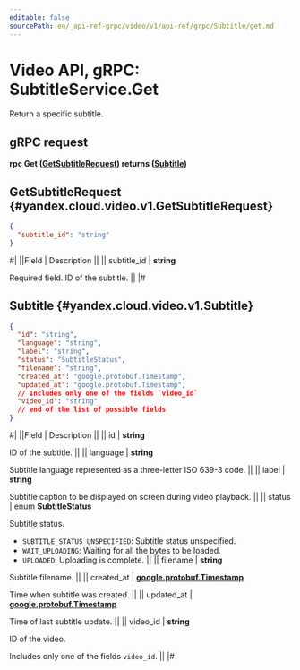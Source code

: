 ```yaml
---
editable: false
sourcePath: en/_api-ref-grpc/video/v1/api-ref/grpc/Subtitle/get.md
---
```


# Video API, gRPC: SubtitleService.Get

Return a specific subtitle.

## gRPC request

**rpc Get ([GetSubtitleRequest](#yandex.cloud.video.v1.GetSubtitleRequest)) returns ([Subtitle](#yandex.cloud.video.v1.Subtitle))**

## GetSubtitleRequest {#yandex.cloud.video.v1.GetSubtitleRequest}

```json
{
  "subtitle_id": "string"
}
```

#|
||Field | Description ||
|| subtitle_id | **string**

Required field. ID of the subtitle. ||
|#

## Subtitle {#yandex.cloud.video.v1.Subtitle}

```json
{
  "id": "string",
  "language": "string",
  "label": "string",
  "status": "SubtitleStatus",
  "filename": "string",
  "created_at": "google.protobuf.Timestamp",
  "updated_at": "google.protobuf.Timestamp",
  // Includes only one of the fields `video_id`
  "video_id": "string"
  // end of the list of possible fields
}
```

#|
||Field | Description ||
|| id | **string**

ID of the subtitle. ||
|| language | **string**

Subtitle language represented as a three-letter ISO 639-3 code. ||
|| label | **string**

Subtitle caption to be displayed on screen during video playback. ||
|| status | enum **SubtitleStatus**

Subtitle status.

- `SUBTITLE_STATUS_UNSPECIFIED`: Subtitle status unspecified.
- `WAIT_UPLOADING`: Waiting for all the bytes to be loaded.
- `UPLOADED`: Uploading is complete. ||
|| filename | **string**

Subtitle filename. ||
|| created_at | **[google.protobuf.Timestamp](https://developers.google.com/protocol-buffers/docs/reference/google.protobuf#timestamp)**

Time when subtitle was created. ||
|| updated_at | **[google.protobuf.Timestamp](https://developers.google.com/protocol-buffers/docs/reference/google.protobuf#timestamp)**

Time of last subtitle update. ||
|| video_id | **string**

ID of the video.

Includes only one of the fields `video_id`. ||
|#